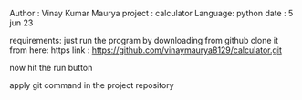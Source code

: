 Author : Vinay Kumar Maurya
project : calculator 
Language: python
date : 5 jun 23


requirements:
just run the program by downloading from github
clone it from here:
https link : https://github.com/vinaymaurya8129/calculator.git

now hit the run button 

apply git command in the project repository